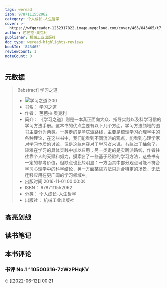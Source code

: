 ```yaml
---
tags: weread
isbn: 9787111552062
category: 个人成长-人生哲学
cover: >-
  https://wfqqreader-1252317822.image.myqcloud.com/cover/465/843465/t7_843465.jpg
author: 芭芭拉·奥克利
publisher: 机械工业出版社
doc_type: weread-highlights-reviews
bookId: '843465'
reviewCount: 1
noteCount: 0
---
```

## 元数据
> [!abstract] 学习之道
> - ![ 学习之道|200](https://wfqqreader-1252317822.image.myqcloud.com/cover/465/843465/t7_843465.jpg)
> - 书名： 学习之道
> - 作者： 芭芭拉·奥克利
> - 简介： 《学习之道》则是一本真正面向大众、指导实践以及科学可信的学习方法手册。这本书的优点主要有以下几个方面。学习方法领域的图书主要分为两类。一类走的是学院派路线，主要是梳理学习心理学中的各种理论，在这些书中，我们能看到不同流派的观点，能看到心理学家对学习本质的讨论，但是这些内容对于学习者来说，有些过于抽象了，较难在学习的具体实践中加以应用；另一类走的是实践派路线，作者往往靠个人的天赋和努力，摸索出了一些基于经验的学习方法，这些书有一定的参考价值，但缺点也比较明显：一方面其中部分观点可能不符合学习心理学中的科学结论，另一方面某些方法只适合特定的场景，无法迁移应用在更广阔的学习领域中。
> - 出版时间 2016-11-01 00:00:00
> - ISBN： 9787111552062
> - 分类： 个人成长-人生哲学
> - 出版社： 机械工业出版社

## 高亮划线

## 读书笔记

## 本书评论

### 书评 No.1  ^10500316-7zWzPHqKV
⏱ [[2022-06-12]]  00:21
